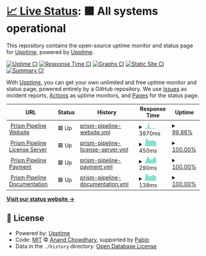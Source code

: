 # [📈 Live Status](https://demo.upptime.js.org): <!--live status--> **🟩 All systems operational**

This repository contains the open-source uptime monitor and status page for [Upptime](https://upptime.js.org), powered by [Upptime](https://github.com/upptime/upptime).

[![Uptime CI](https://github.com/PrismPipeline/upptime/workflows/Uptime%20CI/badge.svg)](https://github.com/PrismPipeline/upptime/actions?query=workflow%3A%22Uptime+CI%22)
[![Response Time CI](https://github.com/PrismPipeline/upptime/workflows/Response%20Time%20CI/badge.svg)](https://github.com/PrismPipeline/upptime/actions?query=workflow%3A%22Response+Time+CI%22)
[![Graphs CI](https://github.com/PrismPipeline/upptime/workflows/Graphs%20CI/badge.svg)](https://github.com/PrismPipeline/upptime/actions?query=workflow%3A%22Graphs+CI%22)
[![Static Site CI](https://github.com/PrismPipeline/upptime/workflows/Static%20Site%20CI/badge.svg)](https://github.com/PrismPipeline/upptime/actions?query=workflow%3A%22Static+Site+CI%22)
[![Summary CI](https://github.com/PrismPipeline/upptime/workflows/Summary%20CI/badge.svg)](https://github.com/PrismPipeline/upptime/actions?query=workflow%3A%22Summary+CI%22)

With [Upptime](https://upptime.js.org), you can get your own unlimited and free uptime monitor and status page, powered entirely by a GitHub repository. We use [Issues](https://github.com/upptime/upptime/issues) as incident reports, [Actions](https://github.com/PrismPipeline/upptime/actions) as uptime monitors, and [Pages](https://demo.upptime.js.org) for the status page.

<!--start: status pages-->
<!-- This summary is generated by Upptime (https://github.com/upptime/upptime) -->
<!-- Do not edit this manually, your changes will be overwritten -->
<!-- prettier-ignore -->
| URL | Status | History | Response Time | Uptime |
| --- | ------ | ------- | ------------- | ------ |
| <img alt="" src="https://icons.duckduckgo.com/ip3/prism-pipeline.com.ico" height="13"> [Prism Pipeline Website](https://prism-pipeline.com/impressum/) | 🟩 Up | [prism-pipeline-website.yml](https://github.com/PrismPipeline/upptime/commits/HEAD/history/prism-pipeline-website.yml) | <details><summary><img alt="Response time graph" src="./graphs/prism-pipeline-website/response-time-week.png" height="20"> 3970ms</summary><br><a href="https://status.prism-pipeline.com/history/prism-pipeline-website"><img alt="Response time 2339" src="https://img.shields.io/endpoint?url=https%3A%2F%2Fraw.githubusercontent.com%2FPrismPipeline%2Fupptime%2FHEAD%2Fapi%2Fprism-pipeline-website%2Fresponse-time.json"></a><br><a href="https://status.prism-pipeline.com/history/prism-pipeline-website"><img alt="24-hour response time 1710" src="https://img.shields.io/endpoint?url=https%3A%2F%2Fraw.githubusercontent.com%2FPrismPipeline%2Fupptime%2FHEAD%2Fapi%2Fprism-pipeline-website%2Fresponse-time-day.json"></a><br><a href="https://status.prism-pipeline.com/history/prism-pipeline-website"><img alt="7-day response time 3970" src="https://img.shields.io/endpoint?url=https%3A%2F%2Fraw.githubusercontent.com%2FPrismPipeline%2Fupptime%2FHEAD%2Fapi%2Fprism-pipeline-website%2Fresponse-time-week.json"></a><br><a href="https://status.prism-pipeline.com/history/prism-pipeline-website"><img alt="30-day response time 2522" src="https://img.shields.io/endpoint?url=https%3A%2F%2Fraw.githubusercontent.com%2FPrismPipeline%2Fupptime%2FHEAD%2Fapi%2Fprism-pipeline-website%2Fresponse-time-month.json"></a><br><a href="https://status.prism-pipeline.com/history/prism-pipeline-website"><img alt="1-year response time 2339" src="https://img.shields.io/endpoint?url=https%3A%2F%2Fraw.githubusercontent.com%2FPrismPipeline%2Fupptime%2FHEAD%2Fapi%2Fprism-pipeline-website%2Fresponse-time-year.json"></a></details> | <details><summary><a href="https://status.prism-pipeline.com/history/prism-pipeline-website">99.86%</a></summary><a href="https://status.prism-pipeline.com/history/prism-pipeline-website"><img alt="All-time uptime 99.95%" src="https://img.shields.io/endpoint?url=https%3A%2F%2Fraw.githubusercontent.com%2FPrismPipeline%2Fupptime%2FHEAD%2Fapi%2Fprism-pipeline-website%2Fuptime.json"></a><br><a href="https://status.prism-pipeline.com/history/prism-pipeline-website"><img alt="24-hour uptime 100.00%" src="https://img.shields.io/endpoint?url=https%3A%2F%2Fraw.githubusercontent.com%2FPrismPipeline%2Fupptime%2FHEAD%2Fapi%2Fprism-pipeline-website%2Fuptime-day.json"></a><br><a href="https://status.prism-pipeline.com/history/prism-pipeline-website"><img alt="7-day uptime 99.86%" src="https://img.shields.io/endpoint?url=https%3A%2F%2Fraw.githubusercontent.com%2FPrismPipeline%2Fupptime%2FHEAD%2Fapi%2Fprism-pipeline-website%2Fuptime-week.json"></a><br><a href="https://status.prism-pipeline.com/history/prism-pipeline-website"><img alt="30-day uptime 99.97%" src="https://img.shields.io/endpoint?url=https%3A%2F%2Fraw.githubusercontent.com%2FPrismPipeline%2Fupptime%2FHEAD%2Fapi%2Fprism-pipeline-website%2Fuptime-month.json"></a><br><a href="https://status.prism-pipeline.com/history/prism-pipeline-website"><img alt="1-year uptime 99.95%" src="https://img.shields.io/endpoint?url=https%3A%2F%2Fraw.githubusercontent.com%2FPrismPipeline%2Fupptime%2FHEAD%2Fapi%2Fprism-pipeline-website%2Fuptime-year.json"></a></details>
| <img alt="" src="https://status.prism-pipeline.com/favicon.png" height="13"> [Prism Pipeline License Server](https://service.prism-pipeline.com) | 🟩 Up | [prism-pipeline-license-server.yml](https://github.com/PrismPipeline/upptime/commits/HEAD/history/prism-pipeline-license-server.yml) | <details><summary><img alt="Response time graph" src="./graphs/prism-pipeline-license-server/response-time-week.png" height="20"> 450ms</summary><br><a href="https://status.prism-pipeline.com/history/prism-pipeline-license-server"><img alt="Response time 566" src="https://img.shields.io/endpoint?url=https%3A%2F%2Fraw.githubusercontent.com%2FPrismPipeline%2Fupptime%2FHEAD%2Fapi%2Fprism-pipeline-license-server%2Fresponse-time.json"></a><br><a href="https://status.prism-pipeline.com/history/prism-pipeline-license-server"><img alt="24-hour response time 405" src="https://img.shields.io/endpoint?url=https%3A%2F%2Fraw.githubusercontent.com%2FPrismPipeline%2Fupptime%2FHEAD%2Fapi%2Fprism-pipeline-license-server%2Fresponse-time-day.json"></a><br><a href="https://status.prism-pipeline.com/history/prism-pipeline-license-server"><img alt="7-day response time 450" src="https://img.shields.io/endpoint?url=https%3A%2F%2Fraw.githubusercontent.com%2FPrismPipeline%2Fupptime%2FHEAD%2Fapi%2Fprism-pipeline-license-server%2Fresponse-time-week.json"></a><br><a href="https://status.prism-pipeline.com/history/prism-pipeline-license-server"><img alt="30-day response time 633" src="https://img.shields.io/endpoint?url=https%3A%2F%2Fraw.githubusercontent.com%2FPrismPipeline%2Fupptime%2FHEAD%2Fapi%2Fprism-pipeline-license-server%2Fresponse-time-month.json"></a><br><a href="https://status.prism-pipeline.com/history/prism-pipeline-license-server"><img alt="1-year response time 566" src="https://img.shields.io/endpoint?url=https%3A%2F%2Fraw.githubusercontent.com%2FPrismPipeline%2Fupptime%2FHEAD%2Fapi%2Fprism-pipeline-license-server%2Fresponse-time-year.json"></a></details> | <details><summary><a href="https://status.prism-pipeline.com/history/prism-pipeline-license-server">100.00%</a></summary><a href="https://status.prism-pipeline.com/history/prism-pipeline-license-server"><img alt="All-time uptime 100.00%" src="https://img.shields.io/endpoint?url=https%3A%2F%2Fraw.githubusercontent.com%2FPrismPipeline%2Fupptime%2FHEAD%2Fapi%2Fprism-pipeline-license-server%2Fuptime.json"></a><br><a href="https://status.prism-pipeline.com/history/prism-pipeline-license-server"><img alt="24-hour uptime 100.00%" src="https://img.shields.io/endpoint?url=https%3A%2F%2Fraw.githubusercontent.com%2FPrismPipeline%2Fupptime%2FHEAD%2Fapi%2Fprism-pipeline-license-server%2Fuptime-day.json"></a><br><a href="https://status.prism-pipeline.com/history/prism-pipeline-license-server"><img alt="7-day uptime 100.00%" src="https://img.shields.io/endpoint?url=https%3A%2F%2Fraw.githubusercontent.com%2FPrismPipeline%2Fupptime%2FHEAD%2Fapi%2Fprism-pipeline-license-server%2Fuptime-week.json"></a><br><a href="https://status.prism-pipeline.com/history/prism-pipeline-license-server"><img alt="30-day uptime 100.00%" src="https://img.shields.io/endpoint?url=https%3A%2F%2Fraw.githubusercontent.com%2FPrismPipeline%2Fupptime%2FHEAD%2Fapi%2Fprism-pipeline-license-server%2Fuptime-month.json"></a><br><a href="https://status.prism-pipeline.com/history/prism-pipeline-license-server"><img alt="1-year uptime 100.00%" src="https://img.shields.io/endpoint?url=https%3A%2F%2Fraw.githubusercontent.com%2FPrismPipeline%2Fupptime%2FHEAD%2Fapi%2Fprism-pipeline-license-server%2Fuptime-year.json"></a></details>
| <img alt="" src="https://status.prism-pipeline.com/favicon.png" height="13"> [Prism Pipeline Payment](https://dashboard.stripe.com/login) | 🟩 Up | [prism-pipeline-payment.yml](https://github.com/PrismPipeline/upptime/commits/HEAD/history/prism-pipeline-payment.yml) | <details><summary><img alt="Response time graph" src="./graphs/prism-pipeline-payment/response-time-week.png" height="20"> 290ms</summary><br><a href="https://status.prism-pipeline.com/history/prism-pipeline-payment"><img alt="Response time 294" src="https://img.shields.io/endpoint?url=https%3A%2F%2Fraw.githubusercontent.com%2FPrismPipeline%2Fupptime%2FHEAD%2Fapi%2Fprism-pipeline-payment%2Fresponse-time.json"></a><br><a href="https://status.prism-pipeline.com/history/prism-pipeline-payment"><img alt="24-hour response time 282" src="https://img.shields.io/endpoint?url=https%3A%2F%2Fraw.githubusercontent.com%2FPrismPipeline%2Fupptime%2FHEAD%2Fapi%2Fprism-pipeline-payment%2Fresponse-time-day.json"></a><br><a href="https://status.prism-pipeline.com/history/prism-pipeline-payment"><img alt="7-day response time 290" src="https://img.shields.io/endpoint?url=https%3A%2F%2Fraw.githubusercontent.com%2FPrismPipeline%2Fupptime%2FHEAD%2Fapi%2Fprism-pipeline-payment%2Fresponse-time-week.json"></a><br><a href="https://status.prism-pipeline.com/history/prism-pipeline-payment"><img alt="30-day response time 294" src="https://img.shields.io/endpoint?url=https%3A%2F%2Fraw.githubusercontent.com%2FPrismPipeline%2Fupptime%2FHEAD%2Fapi%2Fprism-pipeline-payment%2Fresponse-time-month.json"></a><br><a href="https://status.prism-pipeline.com/history/prism-pipeline-payment"><img alt="1-year response time 294" src="https://img.shields.io/endpoint?url=https%3A%2F%2Fraw.githubusercontent.com%2FPrismPipeline%2Fupptime%2FHEAD%2Fapi%2Fprism-pipeline-payment%2Fresponse-time-year.json"></a></details> | <details><summary><a href="https://status.prism-pipeline.com/history/prism-pipeline-payment">100.00%</a></summary><a href="https://status.prism-pipeline.com/history/prism-pipeline-payment"><img alt="All-time uptime 100.00%" src="https://img.shields.io/endpoint?url=https%3A%2F%2Fraw.githubusercontent.com%2FPrismPipeline%2Fupptime%2FHEAD%2Fapi%2Fprism-pipeline-payment%2Fuptime.json"></a><br><a href="https://status.prism-pipeline.com/history/prism-pipeline-payment"><img alt="24-hour uptime 100.00%" src="https://img.shields.io/endpoint?url=https%3A%2F%2Fraw.githubusercontent.com%2FPrismPipeline%2Fupptime%2FHEAD%2Fapi%2Fprism-pipeline-payment%2Fuptime-day.json"></a><br><a href="https://status.prism-pipeline.com/history/prism-pipeline-payment"><img alt="7-day uptime 100.00%" src="https://img.shields.io/endpoint?url=https%3A%2F%2Fraw.githubusercontent.com%2FPrismPipeline%2Fupptime%2FHEAD%2Fapi%2Fprism-pipeline-payment%2Fuptime-week.json"></a><br><a href="https://status.prism-pipeline.com/history/prism-pipeline-payment"><img alt="30-day uptime 100.00%" src="https://img.shields.io/endpoint?url=https%3A%2F%2Fraw.githubusercontent.com%2FPrismPipeline%2Fupptime%2FHEAD%2Fapi%2Fprism-pipeline-payment%2Fuptime-month.json"></a><br><a href="https://status.prism-pipeline.com/history/prism-pipeline-payment"><img alt="1-year uptime 100.00%" src="https://img.shields.io/endpoint?url=https%3A%2F%2Fraw.githubusercontent.com%2FPrismPipeline%2Fupptime%2FHEAD%2Fapi%2Fprism-pipeline-payment%2Fuptime-year.json"></a></details>
| <img alt="" src="https://icons.duckduckgo.com/ip3/prism-pipeline.com.ico" height="13"> [Prism Pipeline Documentation](https://prism-pipeline.com/docs/latest/) | 🟩 Up | [prism-pipeline-documentation.yml](https://github.com/PrismPipeline/upptime/commits/HEAD/history/prism-pipeline-documentation.yml) | <details><summary><img alt="Response time graph" src="./graphs/prism-pipeline-documentation/response-time-week.png" height="20"> 138ms</summary><br><a href="https://status.prism-pipeline.com/history/prism-pipeline-documentation"><img alt="Response time 140" src="https://img.shields.io/endpoint?url=https%3A%2F%2Fraw.githubusercontent.com%2FPrismPipeline%2Fupptime%2FHEAD%2Fapi%2Fprism-pipeline-documentation%2Fresponse-time.json"></a><br><a href="https://status.prism-pipeline.com/history/prism-pipeline-documentation"><img alt="24-hour response time 134" src="https://img.shields.io/endpoint?url=https%3A%2F%2Fraw.githubusercontent.com%2FPrismPipeline%2Fupptime%2FHEAD%2Fapi%2Fprism-pipeline-documentation%2Fresponse-time-day.json"></a><br><a href="https://status.prism-pipeline.com/history/prism-pipeline-documentation"><img alt="7-day response time 138" src="https://img.shields.io/endpoint?url=https%3A%2F%2Fraw.githubusercontent.com%2FPrismPipeline%2Fupptime%2FHEAD%2Fapi%2Fprism-pipeline-documentation%2Fresponse-time-week.json"></a><br><a href="https://status.prism-pipeline.com/history/prism-pipeline-documentation"><img alt="30-day response time 140" src="https://img.shields.io/endpoint?url=https%3A%2F%2Fraw.githubusercontent.com%2FPrismPipeline%2Fupptime%2FHEAD%2Fapi%2Fprism-pipeline-documentation%2Fresponse-time-month.json"></a><br><a href="https://status.prism-pipeline.com/history/prism-pipeline-documentation"><img alt="1-year response time 140" src="https://img.shields.io/endpoint?url=https%3A%2F%2Fraw.githubusercontent.com%2FPrismPipeline%2Fupptime%2FHEAD%2Fapi%2Fprism-pipeline-documentation%2Fresponse-time-year.json"></a></details> | <details><summary><a href="https://status.prism-pipeline.com/history/prism-pipeline-documentation">100.00%</a></summary><a href="https://status.prism-pipeline.com/history/prism-pipeline-documentation"><img alt="All-time uptime 100.00%" src="https://img.shields.io/endpoint?url=https%3A%2F%2Fraw.githubusercontent.com%2FPrismPipeline%2Fupptime%2FHEAD%2Fapi%2Fprism-pipeline-documentation%2Fuptime.json"></a><br><a href="https://status.prism-pipeline.com/history/prism-pipeline-documentation"><img alt="24-hour uptime 100.00%" src="https://img.shields.io/endpoint?url=https%3A%2F%2Fraw.githubusercontent.com%2FPrismPipeline%2Fupptime%2FHEAD%2Fapi%2Fprism-pipeline-documentation%2Fuptime-day.json"></a><br><a href="https://status.prism-pipeline.com/history/prism-pipeline-documentation"><img alt="7-day uptime 100.00%" src="https://img.shields.io/endpoint?url=https%3A%2F%2Fraw.githubusercontent.com%2FPrismPipeline%2Fupptime%2FHEAD%2Fapi%2Fprism-pipeline-documentation%2Fuptime-week.json"></a><br><a href="https://status.prism-pipeline.com/history/prism-pipeline-documentation"><img alt="30-day uptime 100.00%" src="https://img.shields.io/endpoint?url=https%3A%2F%2Fraw.githubusercontent.com%2FPrismPipeline%2Fupptime%2FHEAD%2Fapi%2Fprism-pipeline-documentation%2Fuptime-month.json"></a><br><a href="https://status.prism-pipeline.com/history/prism-pipeline-documentation"><img alt="1-year uptime 100.00%" src="https://img.shields.io/endpoint?url=https%3A%2F%2Fraw.githubusercontent.com%2FPrismPipeline%2Fupptime%2FHEAD%2Fapi%2Fprism-pipeline-documentation%2Fuptime-year.json"></a></details>

<!--end: status pages-->

[**Visit our status website →**](https://demo.upptime.js.org)

## 📄 License

- Powered by: [Upptime](https://github.com/upptime/upptime)
- Code: [MIT](./LICENSE) © [Anand Chowdhary](https://anandchowdhary.com), supported by [Pabio](https://pabio.com)
- Data in the `./history` directory: [Open Database License](https://opendatacommons.org/licenses/odbl/1-0/)
